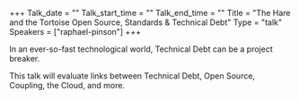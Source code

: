 +++
Talk_date = ""
Talk_start_time = ""
Talk_end_time = ""
Title = "The Hare and the Tortoise Open Source, Standards & Technical Debt"
Type = "talk"
Speakers = ["raphael-pinson"]
+++

In an ever-so-fast technological world, Technical Debt can be a project breaker.

This talk will evaluate links between Technical Debt, Open Source, Coupling, the Cloud, and more.